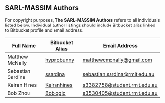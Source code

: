 ## SARL-MASSIM Authors

For copyright purposes, **The SARL-MASSIM Authors** refers to all individuals listed below.
Individual author listings should include Bitbucket alias linked to Bitbucket profile and email address.

| Full Name               | Bitbucket Alias                                    | Email Address                               |
|-------------------------|----------------------------------------------------|---------------------------------------------|
| Matthew McNally         | [hypnobunny](https://bitbucket.org/hypnobunny/)    | matthewcmcnally@gmail.com                   |
| Sebastian Sardina       | [ssardina](https://bitbucket.org/ssardina/)        | sebastian.sardina@rmit.edu.au               |
| Keiran Hines            | [Keiranhines](https://bitbucket.org/Keiranhines/)  | s3382758@student.rmit.edu.au                |
| Bob Zhou                | [Boblogic](https://bitbucket.org/Boblogic/)        | s3530405@student.rmit.edu.au                |
